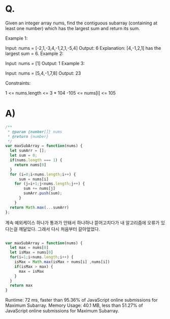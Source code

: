 # Q.
Given an integer array nums, find the contiguous subarray (containing at least one number) which has the largest sum and return its sum.

 

Example 1:

Input: nums = [-2,1,-3,4,-1,2,1,-5,4]
Output: 6
Explanation: [4,-1,2,1] has the largest sum = 6.
Example 2:

Input: nums = [1]
Output: 1
Example 3:

Input: nums = [5,4,-1,7,8]
Output: 23
 

Constraints:

1 <= nums.length <= 3 * 104
-105 <= nums[i] <= 105

# A)
```js
/**
 * @param {number[]} nums
 * @return {number}
 */
var maxSubArray = function(nums) {
  let sumArr = [];
  let sum = 0;
  if(nums.length === 1) {
    return nums[0]
  }
  for (i=0;i<nums.length;i++) {
      sum = nums[i]
    for (j=i+1;j<nums.length;j++) {
        sum += nums[j]
        sumArr.push(sum);
      }
    }
  return Math.max(...sumArr)
};
```
계속 예외케이스 하나가 통과가 안돼서 하나하나 뜯어고치다가 내 알고리즘에 오류가 있다는걸 깨달았다. 그래서 다시 처음부터 갈아엎었다.

```js

var maxSubArray = function(nums) {
  let max = nums[0]
  let isMax = nums[0]
  for(i=1;i<nums.length;i++) {
    isMax = Math.max(isMax + nums[i] ,nums[i])
    if(isMax > max) {
      max = isMax
    }
  }
  return max
}
```
Runtime: 72 ms, faster than 95.36% of JavaScript online submissions for Maximum Subarray.
Memory Usage: 40.1 MB, less than 51.27% of JavaScript online submissions for Maximum Subarray.
